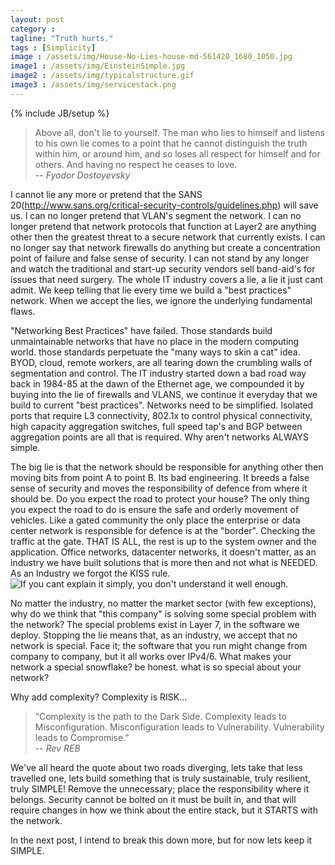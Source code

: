 ```yaml
---
layout: post
category : 
tagline: "Truth hurts."
tags : [Simplicity]
image : /assets/img/House-No-Lies-house-md-561420_1680_1050.jpg
image1 : /assets/img/EinsteinSimple.jpg
image2 : /assets/img/typicalstructure.gif
image3 : /assets/img/servicestack.png
---
```


{% include JB/setup %}

>Above all, don't lie to yourself. The man who lies to himself and listens to his own lie comes to a point that he cannot distinguish the truth within him, or around him, and so loses all respect for himself and for others. And having no respect he ceases to love.<br>
> -- <cite>Fyodor Dostoyevsky</cite><br>

I cannot lie any more or pretend that the SANS 20(http://www.sans.org/critical-security-controls/guidelines.php) will save us.  I can no longer pretend that VLAN's segment the network. I can no longer pretend that network protocols that function at Layer2 are anything other then the greatest threat to a secure network that currently exists. I can no longer say that network firewalls do anything but create a concentration point of failure and false sense of security. I can not stand by any longer and watch the traditional and start-up security vendors sell band-aid's for issues that need surgery. The whole IT industry covers a lie, a lie it just cant admit. We keep telling that lie every time we build a "best practices" network. When we accept the lies, we ignore the underlying fundamental flaws.

"Networking Best Practices" have failed. Those standards build unmaintainable networks that have no place in the modern computing world. those standards perpetuate the "many ways to skin a cat" idea.  BYOD, cloud, remote workers, are all tearing down the crumbling walls of segmentation and control. The IT industry started down a bad road way back in 1984-85 at the dawn of the Ethernet age, we compounded it by buying into the lie of firewalls and VLANS, we continue it everyday that we build to current "best practices". Networks need to be simplified. Isolated ports that require L3 connectivity, 802.1x to control physical connectivity, high capacity aggregation switches, full speed tap's and BGP between aggregation points are all that is required. Why aren't networks ALWAYS simple.

The big lie is that the network should be responsible for anything other then moving bits from point A to point B. Its bad engineering. It breeds a false sense of security and moves the responsibility of defence from where it should be. Do you expect the road to protect your house? The only thing you expect the road to do is ensure the safe and orderly movement of vehicles. Like a gated community the only place the enterprise or data center network is responsible for defence is at the "border". Checking the traffic at the gate. THAT IS ALL, the rest is up to the system owner and the application. Office networks, datacenter networks, it doesn't matter, as an industry we have built solutions that is more then and not what is NEEDED. As an Industry we forgot the KISS rule. ![If you cant explain it simply, you don't understand it well enough.]({{page.image1}})

No matter the industry, no matter the market sector (with few exceptions), why do we think that "this company" is solving some special problem with the network? The special problems exist in Layer 7, in the software we deploy. Stopping the lie means that, as an industry, we accept that no network is special.  Face it; the software that you run might change from company to company, but it all works over IPv4/6. What makes your network a special snowflake? be honest. what is so special about your network?

Why add complexity? Complexity is RISK...

>“Complexity is the path to the Dark Side. Complexity leads to Misconfiguration. Misconfiguration leads to Vulnerability. Vulnerability leads to Compromise.” <br>
> -- <cite> Rev REB </cite><br>

We've all heard the quote about two roads diverging, lets take that less travelled one, lets build something that is truly sustainable, truly resilient, truly SIMPLE! Remove the unnecessary; place the responsibility where it belongs. Security cannot be bolted on it must be built in, and that will require changes in how we think about the entire stack, but it STARTS with the network.

In the next post, I intend to break this down more, but for now lets keep it SIMPLE.